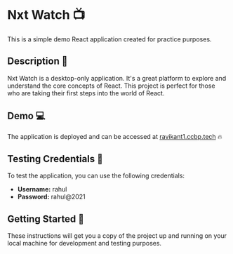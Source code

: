 # Nxt Watch :tv:

This is a simple demo React application created for practice purposes. 

## Description :page_facing_up:

Nxt Watch is a desktop-only application. It's a great platform to explore and understand the core concepts of React. This project is perfect for those who are taking their first steps into the world of React.

## Demo :computer:

The application is deployed and can be accessed at [ravikant1.ccbp.tech](https://ravikant1.ccbp.tech) :fire:

## Testing Credentials :key:

To test the application, you can use the following credentials:

- **Username:** rahul
- **Password:** rahul@2021

## Getting Started :rocket:

These instructions will get you a copy of the project up and running on your local machine for development and testing purposes.
